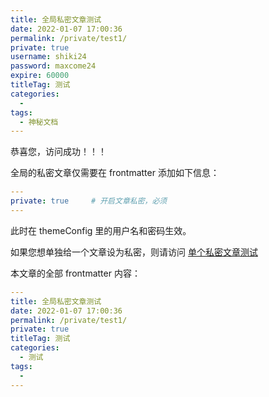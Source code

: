 ```yaml
---
title: 全局私密文章测试
date: 2022-01-07 17:00:36
permalink: /private/test1/
private: true
username: shiki24
password: maxcome24
expire: 60000
titleTag: 测试
categories: 
  - 
tags: 
  - 神秘文档
---
```


恭喜您，访问成功！！！

全局的私密文章仅需要在 frontmatter 添加如下信息：

```yml
---
private: true     # 开启文章私密，必须
---
```

此时在 themeConfig 里的用户名和密码生效。

如果您想单独给一个文章设为私密，则请访问 [单个私密文章测试](/private/test2/)


本文章的全部 frontmatter 内容：

```yml
---
title: 全局私密文章测试
date: 2022-01-07 17:00:36
permalink: /private/test1/
private: true
titleTag: 测试
categories: 
  - 测试
tags: 
  - 
---
```